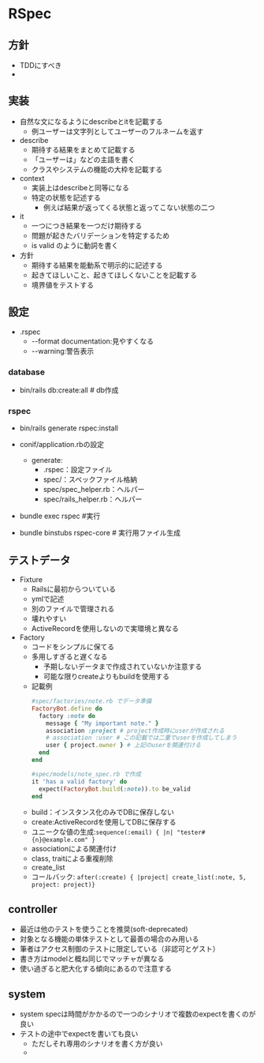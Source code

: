 # RSpec

## 方針

- TDDにすべき
-

## 実装

- 自然な文になるようにdescribeとitを記載する
  - 例ユーザーは文字列としてユーザーのフルネームを返す
- describe
  - 期待する結果をまとめて記載する
  - 「ユーザーは」などの主語を書く
  - クラスやシステムの機能の大枠を記載する
- context
  - 実装上はdescribeと同等になる
  - 特定の状態を記述する
    - 例えば結果が返ってくる状態と返ってこない状態の二つ
- it
  - 一つにつき結果を一つだけ期待する
  - 問題が起きたバリデーションを特定するため
  - is valid のように動詞を書く
- 方針
  - 期待する結果を能動系で明示的に記述する
  - 起きてほしいこと、起きてほしくないことを記載する
  - 境界値をテストする

## 設定

- .rspec
  - --format documentation:見やすくなる
  - --warning:警告表示

### database

- bin/rails db:create:all # db作成

### rspec

- bin/rails generate rspec:install
- conif/application.rbの設定

  - generate:
    - .rspec：設定ファイル
    - spec/：スペックファイル格納
    - spec/spec_helper.rb：ヘルパー
    - spec/rails_helper.rb：ヘルパー

- bundle exec rspec #実行
- bundle binstubs rspec-core # 実行用ファイル生成

## テストデータ

- Fixture
  - Railsに最初からついている
  - ymlで記述
  - 別のファイルで管理される
  - 壊れやすい
  - ActiveRecordを使用しないので実環境と異なる
- Factory
  - コードをシンプルに保てる
  - 多用しすぎると遅くなる
    - 予期しないデータまで作成されていないか注意する
    - 可能な限りcreateよりもbuildを使用する
  - 記載例
    ```ruby
    #spec/factories/note.rb でデータ準備
    FactoryBot.define do
      factory :note do
        message { "My important note." }
        association :project # project作成時にuserが作成される
        # association :user # この記載では二重でuserを作成してしまう
        user { project.owner } # 上記のuserを関連付ける
      end
    end
    ```
    ```ruby
    #spec/models/note_spec.rb で作成
    it 'has a valid factory' do
      expect(FactoryBot.build(:note)).to be_valid
    end
    ```
  - build：インスタンス化のみでDBに保存しない
  - create:ActiveRecordを使用してDBに保存する
  - ユニークな値の生成:`sequence(:email) { |n| "tester#{n}@example.com" }`
  - associationによる関連付け
  - class, traitによる重複削除
  - create_list
  - コールバック: `after(:create) { |project| create_list(:note, 5, project: project)}`


## controller

- 最近は他のテストを使うことを推奨(soft-deprecated)
- 対象となる機能の単体テストとして最善の場合のみ用いる
- 筆者はアクセス制御のテストに限定している（非認可とゲスト）
- 書き方はmodelと概ね同じでマッチャが異なる
- 使い過ぎると肥大化する傾向にあるので注意する

## system
- system specは時間がかかるので一つのシナリオで複数のexpectを書くのが良い
- テストの途中でexpectを書いても良い
  - ただしそれ専用のシナリオを書く方が良い
  - 